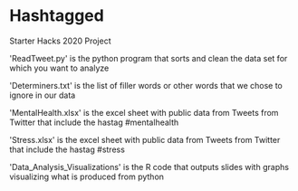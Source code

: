 # Hashtagged
Starter Hacks 2020 Project

'ReadTweet.py' is the python program that sorts and clean the data set for which you want to analyze

'Determiners.txt' is the list of filler words or other words that we chose to ignore in our data

'MentalHealth.xlsx' is the excel sheet with public data from Tweets from Twitter that include the hastag #mentalhealth

'Stress.xlsx' is the excel sheet with public data from Tweets from Twitter that include the hastag #stress

'Data_Analysis_Visualizations' is the R code that outputs slides with graphs visualizing what is produced from python
